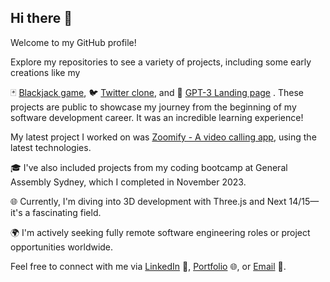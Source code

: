 ## Hi there 👋

Welcome to my GitHub profile! 

Explore my repositories to see a variety of projects, including some early creations like my 

🃏 [ Blackjack game](https://justinongy.github.io/Project-1-blackjack/), 🐦 [Twitter clone](https://twitter-clone-one-mauve.vercel.app/), and 🤖 [GPT-3 Landing page](https://gpt-3-6s9bujmi0-justinongy.vercel.app/) . These projects are public to showcase my journey from the beginning of my software development career. It was an incredible learning experience! 

My latest project I worked on was [Zoomify - A video calling app](https://github.com/JustinOngy/zoomify), using the latest technologies.

🎓 I've also included projects from my coding bootcamp at General Assembly Sydney, which I completed in November 2023.

🌐 Currently, I'm diving into 3D development with Three.js and Next 14/15—it's a fascinating field. 

🌍 I'm actively seeking fully remote software engineering roles or project opportunities worldwide. 

Feel free to connect with me via [LinkedIn](https://www.linkedin.com/in/-justinong/) 💼, [Portfolio](https://www.justinong.au/) 🌐, or [Email](mailto:justin-ong@live.com.au) 📧.
